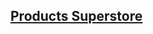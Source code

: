 ## [Products Superstore](https://public.tableau.com/app/profile/luiz.ramos2262/viz/ProductPerformance_16421590613470/ProductOverview?publish=yes)
